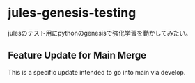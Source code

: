 # jules-genesis-testing
julesのテスト用にpythonのgenesisで強化学習を動かしてみたい。

## Feature Update for Main Merge
This is a specific update intended to go into main via develop.
